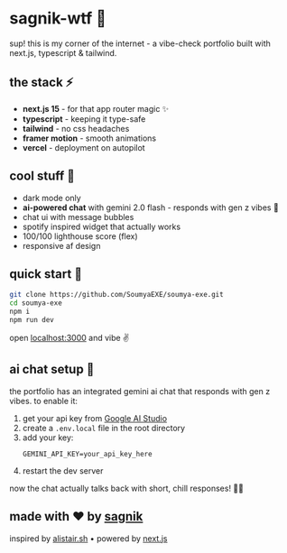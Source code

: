 # sagnik-wtf 🚀

sup! this is my corner of the internet - a vibe-check portfolio built with next.js, typescript & tailwind.

## the stack ⚡

- **next.js 15** - for that app router magic ✨
- **typescript** - keeping it type-safe
- **tailwind** - no css headaches
- **framer motion** - smooth animations
- **vercel** - deployment on autopilot

## cool stuff 💯

- dark mode only
- **ai-powered chat** with gemini 2.0 flash - responds with gen z vibes 🤖
- chat ui with message bubbles
- spotify inspired widget that actually works
- 100/100 lighthouse score (flex)
- responsive af design

## quick start 🏁

```bash
git clone https://github.com/SoumyaEXE/soumya-exe.git
cd soumya-exe
npm i
npm run dev
```

open [localhost:3000](http://localhost:3000) and vibe ✌️

## ai chat setup 🤖

the portfolio has an integrated gemini ai chat that responds with gen z vibes. to enable it:

1. get your api key from [Google AI Studio](https://makersuite.google.com/app/apikey)
2. create a `.env.local` file in the root directory
3. add your key:
   ```
   GEMINI_API_KEY=your_api_key_here
   ```
4. restart the dev server

now the chat actually talks back with short, chill responses! 💬✨



## made with ❤️ by [sagnik](https://x.com/heysagnik)

inspired by [alistair.sh](https://alistair.sh) • powered by [next.js](https://nextjs.org)
